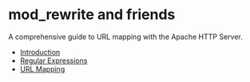 # mod_rewrite and friends

A comprehensive guide to URL mapping with the Apache HTTP Server.

* [Introduction](chapters/00_preface.md)
* [Regular Expressions](chapters/01_regex.md)
* [URL Mapping](chapters/02_url_mapping.md)

